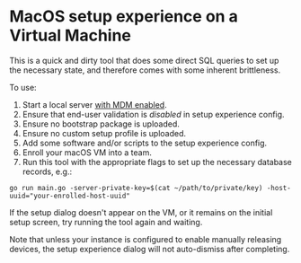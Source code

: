 # MacOS setup experience on a Virtual Machine

This is a quick and dirty tool that does some direct SQL queries to set up the necessary state, and therefore comes with some inherent brittleness. 

To use:

1. Start a local server [with MDM enabled](https://github.com/fleetdm/fleet/blob/main/docs/Contributing/getting-started/testing-and-local-development.md#mdm-setup-and-testing).
2. Ensure that end-user validation is _disabled_ in setup experience config.
3. Ensure no bootstrap package is uploaded.
4. Ensure no custom setup profile is uploaded.
5. Add some software and/or scripts to the setup experience config.
6. Enroll your macOS VM into a team. 
7. Run this tool with the appropriate flags to set up the necessary database records, e.g.:

```
go run main.go -server-private-key=$(cat ~/path/to/private/key) -host-uuid="your-enrolled-host-uuid"
```

If the setup dialog doesn't appear on the VM, or it remains on the initial setup screen, try running the tool again and waiting.

Note that unless your instance is configured to enable manually releasing devices, the setup experience dialog will not auto-dismiss after completing.
